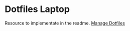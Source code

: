 # Dotfiles Laptop

Resource to implementate in the readme. 
[Manage Dotfiles](https://antelo.medium.com/how-to-manage-your-dotfiles-with-git-f7aeed8adf8b)
